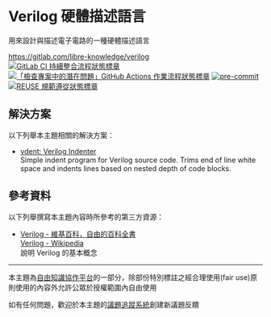 # Verilog 硬體描述語言

用來設計與描述電子電路的一種硬體描述語言

<https://gitlab.com/libre-knowledge/verilog>  
[![GitLab CI 持續整合流程狀態標章](https://gitlab.com/libre-knowledge/verilog/badges/main/pipeline.svg?ignore_skipped=true "點擊查看 GitLab CI 持續整合流程的運行狀態")](https://gitlab.com/libre-knowledge/verilog/-/commits/main) [![「檢查專案中的潛在問題」GitHub Actions 作業流程狀態標章](https://github.com/libre-knowledge/verilog/actions/workflows/check-potential-problems.yml/badge.svg "本專案使用 GitHub Actions 自動化檢查專案中的潛在問題")](https://github.com/libre-knowledge/verilog/actions/workflows/check-potential-problems.yml) [![pre-commit](https://img.shields.io/badge/pre--commit-enabled-brightgreen?logo=pre-commit&logoColor=white "本專案使用 pre-commit 檢查專案中的潛在問題")](https://github.com/pre-commit/pre-commit) [![REUSE 規範遵從狀態標章](https://api.reuse.software/badge/gitlab.com/libre-knowledge/verilog "本專案遵從 REUSE 規範降低軟體授權合規成本")](https://api.reuse.software/info/gitlab.com/libre-knowledge/verilog)

## 解決方案

以下列舉本主題相關的解決方案：

* [vdent: Verilog Indenter](https://gitlab.com/libre-knowledge/vdent)  
  Simple indent program for Verilog source code. Trims end of line white space and indents lines based on nested depth of code blocks.

## 參考資料

以下列舉撰寫本主題內容時所參考的第三方資源：

* [Verilog - 維基百科，自由的百科全書](https://zh.wikipedia.org/zh-tw/Verilog)  
  [Verilog - Wikipedia](https://en.wikipedia.org/wiki/Verilog)  
  說明 Verilog 的基本概念

---

本主題為[自由知識協作平台](https://gitlab.com/libre-knowledge/libre-knowledge)的一部分，除部份特別標註之經合理使用(fair use)原則使用的內容外允許公眾於授權範圍內自由使用

如有任何問題，歡迎於本主題的[議題追蹤系統](https://gitlab.com/libre-knowledge/verilog/-/issues)創建新議題反饋
